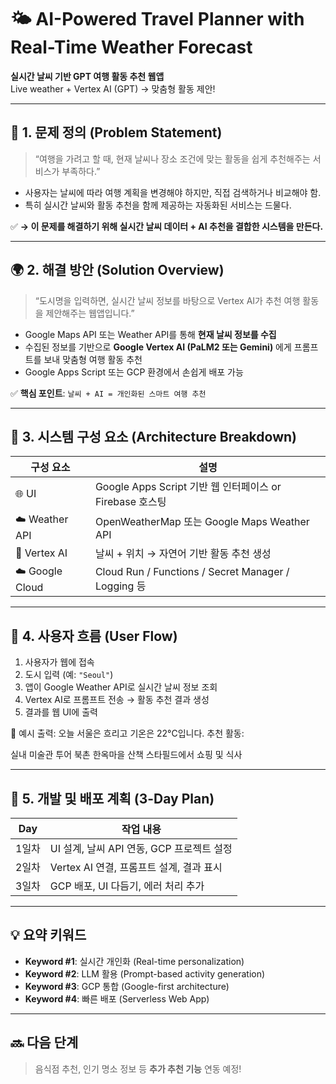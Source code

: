 # 🌤️ AI-Powered Travel Planner with Real-Time Weather Forecast

**실시간 날씨 기반 GPT 여행 활동 추천 웹앱**  
Live weather + Vertex AI (GPT) → 맞춤형 활동 제안!

---

## 🎯 1. 문제 정의 (Problem Statement)

> “여행을 가려고 할 때, 현재 날씨나 장소 조건에 맞는 활동을 쉽게 추천해주는 서비스가 부족하다.”

- 사용자는 날씨에 따라 여행 계획을 변경해야 하지만, 직접 검색하거나 비교해야 함.
- 특히 실시간 날씨와 활동 추천을 함께 제공하는 자동화된 서비스는 드물다.

✅ **→ 이 문제를 해결하기 위해 실시간 날씨 데이터 + AI 추천을 결합한 시스템을 만든다.**

---

## 🌍 2. 해결 방안 (Solution Overview)

> “도시명을 입력하면, 실시간 날씨 정보를 바탕으로 Vertex AI가 추천 여행 활동을 제안해주는 웹앱입니다.”

- Google Maps API 또는 Weather API를 통해 **현재 날씨 정보를 수집**
- 수집된 정보를 기반으로 **Google Vertex AI (PaLM2 또는 Gemini)** 에게 프롬프트를 보내 맞춤형 여행 활동 추천
- Google Apps Script 또는 GCP 환경에서 손쉽게 배포 가능

✅ **핵심 포인트**: `날씨 + AI = 개인화된 스마트 여행 추천`

---

## 🧱 3. 시스템 구성 요소 (Architecture Breakdown)

| 구성 요소         | 설명                                                |
|------------------|-----------------------------------------------------|
| 🌐 UI             | Google Apps Script 기반 웹 인터페이스 or Firebase 호스팅 |
| ☁️ Weather API    | OpenWeatherMap 또는 Google Maps Weather API         |
| 🧠 Vertex AI      | 날씨 + 위치 → 자연어 기반 활동 추천 생성            |
| ☁️ Google Cloud   | Cloud Run / Functions / Secret Manager / Logging 등 |

---

## 🔄 4. 사용자 흐름 (User Flow)

1. 사용자가 웹에 접속
2. 도시 입력 (예: `"Seoul"`)
3. 앱이 Google Weather API로 실시간 날씨 정보 조회
4. Vertex AI로 프롬프트 전송 → 활동 추천 결과 생성
5. 결과를 웹 UI에 출력

💬 예시 출력:
오늘 서울은 흐리고 기온은 22°C입니다.
추천 활동:

실내 미술관 투어
북촌 한옥마을 산책
스타필드에서 쇼핑 및 식사


---

## 📅 5. 개발 및 배포 계획 (3-Day Plan)

| Day    | 작업 내용                                      |
|--------|-----------------------------------------------|
| 1일차   | UI 설계, 날씨 API 연동, GCP 프로젝트 설정         |
| 2일차   | Vertex AI 연결, 프롬프트 설계, 결과 표시            |
| 3일차   | GCP 배포, UI 다듬기, 에러 처리 추가               |

---

## 💡 요약 키워드

- **Keyword #1**: 실시간 개인화 (Real-time personalization)
- **Keyword #2**: LLM 활용 (Prompt-based activity generation)
- **Keyword #3**: GCP 통합 (Google-first architecture)
- **Keyword #4**: 빠른 배포 (Serverless Web App)

---

## 🔜 다음 단계

> 음식점 추천, 인기 명소 정보 등 **추가 추천 기능** 연동 예정!
